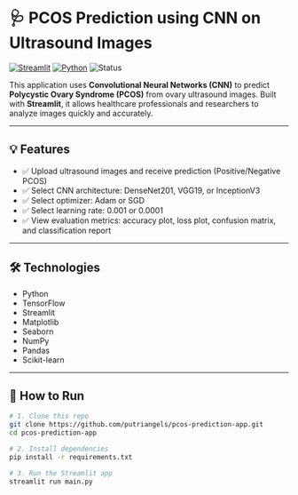 # 🩺 PCOS Prediction using CNN on Ultrasound Images

[![Streamlit](https://img.shields.io/badge/Made%20with-Streamlit-%23FF4B4B?logo=streamlit&logoColor=white)](https://streamlit.io/)
[![Python](https://img.shields.io/badge/Python-3.12+-blue?logo=python)](https://www.python.org/)
![Status](https://img.shields.io/badge/Status-Completed-brightgreen)

This application uses **Convolutional Neural Networks (CNN)** to predict **Polycystic Ovary Syndrome (PCOS)** from ovary ultrasound images. Built with **Streamlit**, it allows healthcare professionals and researchers to analyze images quickly and accurately.

---

## 💡 Features

- ✅ Upload ultrasound images and receive prediction (Positive/Negative PCOS)
- ✅ Select CNN architecture: DenseNet201, VGG19, or InceptionV3
- ✅ Select optimizer: Adam or SGD
- ✅ Select learning rate: 0.001 or 0.0001
- ✅ View evaluation metrics: accuracy plot, loss plot, confusion matrix, and classification report

---

## 🛠 Technologies

- Python
- TensorFlow
- Streamlit
- Matplotlib
- Seaborn
- NumPy
- Pandas
- Scikit-learn

---

## 🚀 How to Run

```bash
# 1. Clone this repo
git clone https://github.com/putriangels/pcos-prediction-app.git
cd pcos-prediction-app

# 2. Install dependencies
pip install -r requirements.txt

# 3. Run the Streamlit app
streamlit run main.py
```
